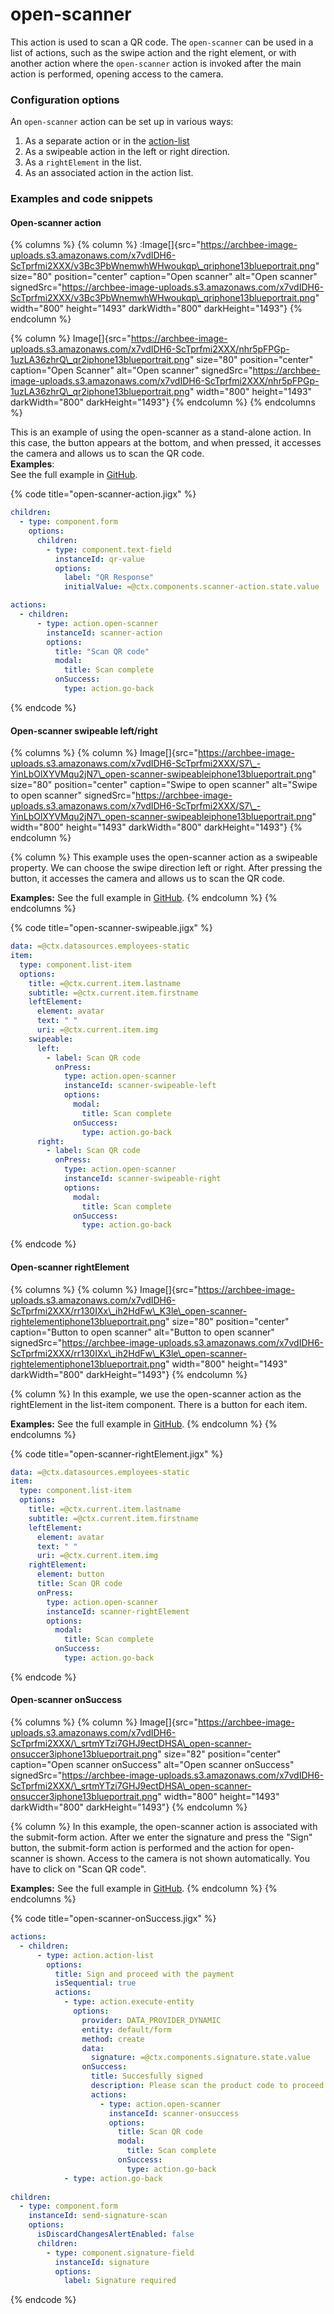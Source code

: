 # open-scanner

This action is used to scan a QR code. The `open-scanner` can be used in a list of actions, such as the swipe action and the right element, or with another action where the `open-scanner` action is invoked after the main action is performed, opening access to the camera.

### Configuration options

An `open-scanner` action can be set up in various ways:

1. As a separate action or in the [action-list](action-list.md)
2. As a swipeable action in the left or right direction.
3. As a `rightElement` in the list.
4. As an associated action in the action list.

### Examples and code snippets

#### Open-scanner action

{% columns %}
{% column %}
:Image\[]{src="https://archbee-image-uploads.s3.amazonaws.com/x7vdIDH6-ScTprfmi2XXX/v3Bc3PbWnemwhWHwoukqp\_qriphone13blueportrait.png" size="80" position="center" caption="Open scanner" alt="Open scanner" signedSrc="https://archbee-image-uploads.s3.amazonaws.com/x7vdIDH6-ScTprfmi2XXX/v3Bc3PbWnemwhWHwoukqp\_qriphone13blueportrait.png" width="800" height="1493" darkWidth="800" darkHeight="1493"}&#x20;
{% endcolumn %}

{% column %}
Image\[]{src="https://archbee-image-uploads.s3.amazonaws.com/x7vdIDH6-ScTprfmi2XXX/nhr5pFPGp-1uzLA36zhrQ\_qr2iphone13blueportrait.png" size="80" position="center" caption="Open Scanner" alt="Open scanner" signedSrc="https://archbee-image-uploads.s3.amazonaws.com/x7vdIDH6-ScTprfmi2XXX/nhr5pFPGp-1uzLA36zhrQ\_qr2iphone13blueportrait.png" width="800" height="1493" darkWidth="800" darkHeight="1493"}
{% endcolumn %}
{% endcolumns %}

This is an example of using the open-scanner as a stand-alone action. In this case, the button appears at the bottom, and when pressed, it accesses the camera and allows us to scan the QR code. \
**Examples**: \
See the full example in [GitHub](https://github.com/jigx-com/jigx-samples/blob/main/quickstart/jigx-samples/jigs/jigx-actions/open-scanner/open-scanner-action.jigx).

{% code title="open-scanner-action.jigx" %}
```yaml
children:
  - type: component.form
    options:
      children:
        - type: component.text-field
          instanceId: qr-value
          options:
            label: "QR Response"
            initialValue: =@ctx.components.scanner-action.state.value

actions:
  - children:
      - type: action.open-scanner
        instanceId: scanner-action
        options:
          title: "Scan QR code"
          modal:
            title: Scan complete
          onSuccess: 
            type: action.go-back
```
{% endcode %}

#### Open-scanner swipeable left/right

{% columns %}
{% column %}
Image\[]{src="https://archbee-image-uploads.s3.amazonaws.com/x7vdIDH6-ScTprfmi2XXX/S7\_-YinLbOlXYVMqu2jN7\_open-scanner-swipeableiphone13blueportrait.png" size="80" position="center" caption="Swipe to open scanner" alt="Swipe to open scanner" signedSrc="https://archbee-image-uploads.s3.amazonaws.com/x7vdIDH6-ScTprfmi2XXX/S7\_-YinLbOlXYVMqu2jN7\_open-scanner-swipeableiphone13blueportrait.png" width="800" height="1493" darkWidth="800" darkHeight="1493"}&#x20;
{% endcolumn %}

{% column %}
This example uses the open-scanner action as a swipeable property. We can choose the swipe direction left or right. After pressing the button, it accesses the camera and allows us to scan the QR code.

**Examples:** See the full example in [GitHub](https://github.com/jigx-com/jigx-samples/blob/main/quickstart/jigx-samples/jigs/jigx-actions/open-scanner/open-scanner-swipeable.jigx).
{% endcolumn %}
{% endcolumns %}

{% code title="open-scanner-swipeable.jigx" %}
```yaml
data: =@ctx.datasources.employees-static
item:
  type: component.list-item
  options:
    title: =@ctx.current.item.lastname
    subtitle: =@ctx.current.item.firstname
    leftElement: 
      element: avatar
      text: " "
      uri: =@ctx.current.item.img
    swipeable:
      left:
        - label: Scan QR code 
          onPress:
            type: action.open-scanner
            instanceId: scanner-swipeable-left
            options:
              modal:
                title: Scan complete
              onSuccess: 
                type: action.go-back
      right:
        - label: Scan QR code 
          onPress:
            type: action.open-scanner
            instanceId: scanner-swipeable-right
            options:
              modal:
                title: Scan complete
              onSuccess: 
                type: action.go-back
```
{% endcode %}

#### Open-scanner rightElement

{% columns %}
{% column %}
Image\[]{src="https://archbee-image-uploads.s3.amazonaws.com/x7vdIDH6-ScTprfmi2XXX/rr130IXx\_ih2HdFw\_K3le\_open-scanner-rightelementiphone13blueportrait.png" size="80" position="center" caption="Button to open scanner" alt="Button to open scanner" signedSrc="https://archbee-image-uploads.s3.amazonaws.com/x7vdIDH6-ScTprfmi2XXX/rr130IXx\_ih2HdFw\_K3le\_open-scanner-rightelementiphone13blueportrait.png" width="800" height="1493" darkWidth="800" darkHeight="1493"}
{% endcolumn %}

{% column %}
In this example, we use the open-scanner action as the rightElement in the list-item component. There is a button for each item.

**Examples:** See the full example in [GitHub](https://github.com/jigx-com/jigx-samples/blob/main/quickstart/jigx-samples/jigs/jigx-actions/open-scanner/open-scanner-rightElement.jigx).
{% endcolumn %}
{% endcolumns %}

{% code title="open-scanner-rightElement.jigx" %}
```yaml
data: =@ctx.datasources.employees-static
item:
  type: component.list-item
  options:
    title: =@ctx.current.item.lastname
    subtitle: =@ctx.current.item.firstname
    leftElement: 
      element: avatar
      text: " "
      uri: =@ctx.current.item.img
    rightElement: 
      element: button
      title: Scan QR code
      onPress:
        type: action.open-scanner
        instanceId: scanner-rightElement
        options:
          modal:
            title: Scan complete
          onSuccess: 
            type: action.go-back
```
{% endcode %}

#### Open-scanner onSuccess

{% columns %}
{% column %}
Image\[]{src="https://archbee-image-uploads.s3.amazonaws.com/x7vdIDH6-ScTprfmi2XXX/\_srtmYTzi7GHJ9ectDHSA\_open-scanner-onsuccer3iphone13blueportrait.png" size="82" position="center" caption="Open scanner onSuccess" alt="Open scanner onSuccess" signedSrc="https://archbee-image-uploads.s3.amazonaws.com/x7vdIDH6-ScTprfmi2XXX/\_srtmYTzi7GHJ9ectDHSA\_open-scanner-onsuccer3iphone13blueportrait.png" width="800" height="1493" darkWidth="800" darkHeight="1493"}&#x20;
{% endcolumn %}

{% column %}
In this example, the open-scanner action is associated with the submit-form action. After we enter the signature and press the "Sign" button, the submit-form action is performed and the action for open-scanner is shown. Access to the camera is not shown automatically. You have to click on "Scan QR code".

**Examples:** See the full example in [GitHub](https://github.com/jigx-com/jigx-samples/blob/main/quickstart/jigx-samples/jigs/jigx-actions/open-scanner/open-scanner-onSuccess.jigx).&#x20;
{% endcolumn %}
{% endcolumns %}

{% code title="open-scanner-onSuccess.jigx" %}
```yaml
actions:
  - children:
      - type: action.action-list
        options:
          title: Sign and proceed with the payment
          isSequential: true
          actions:
            - type: action.execute-entity
              options:
                provider: DATA_PROVIDER_DYNAMIC
                entity: default/form
                method: create
                data:
                  signature: =@ctx.components.signature.state.value
                onSuccess:
                  title: Succesfully signed
                  description: Please scan the product code to proceed with the payment
                  actions:
                    - type: action.open-scanner
                      instanceId: scanner-onsuccess
                      options:
                        title: Scan QR code
                        modal:
                          title: Scan complete
                        onSuccess:
                          type: action.go-back
            - type: action.go-back
        
children:
  - type: component.form
    instanceId: send-signature-scan
    options:
      isDiscardChangesAlertEnabled: false
      children:
        - type: component.signature-field
          instanceId: signature
          options:
            label: Signature required
```
{% endcode %}
